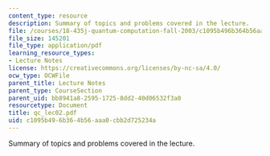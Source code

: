 ```yaml
---
content_type: resource
description: Summary of topics and problems covered in the lecture.
file: /courses/18-435j-quantum-computation-fall-2003/c1095b496b364b56aaa0cbb2d725234a_qc_lec02.pdf
file_size: 145201
file_type: application/pdf
learning_resource_types:
- Lecture Notes
license: https://creativecommons.org/licenses/by-nc-sa/4.0/
ocw_type: OCWFile
parent_title: Lecture Notes
parent_type: CourseSection
parent_uid: bb8941a8-2595-1725-8dd2-40d06532f3a0
resourcetype: Document
title: qc_lec02.pdf
uid: c1095b49-6b36-4b56-aaa0-cbb2d725234a
---
```

Summary of topics and problems covered in the lecture.